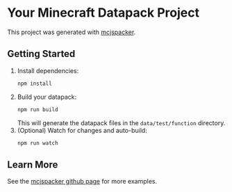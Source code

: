 # Your Minecraft Datapack Project

This project was generated with [mcjspacker](https://www.npmjs.com/package/mcjspacker).

## Getting Started

1. Install dependencies:
   ```sh
   npm install
   ```
2. Build your datapack:
   ```sh
   npm run build
   ```
   This will generate the datapack files in the `data/test/function` directory.
3. (Optional) Watch for changes and auto-build:
   ```sh
   npm run watch
   ```

## Learn More
See the [mcjspacker github page](https://github.com/ofek2608/mcjspacker) for more examples.